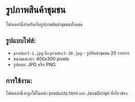 # รูปภาพสินค้าชุมชน

โฟลเดอร์นี้สำหรับเก็บรูปภาพสินค้าชุมชนทั้งหมด

## รูปแบบไฟล์:
- `product-1.jpg` ถึง `product-20.jpg` - รูปสินค้าชุมชน 20 รายการ
- ขนาดแนะนำ: 400x300 pixels
- รูปแบบ: JPG หรือ PNG

## การใช้งาน:
ไฟล์เหล่านี้จะถูกใช้ในหน้า products.html และ JavaScript ที่เกี่ยวข้อง